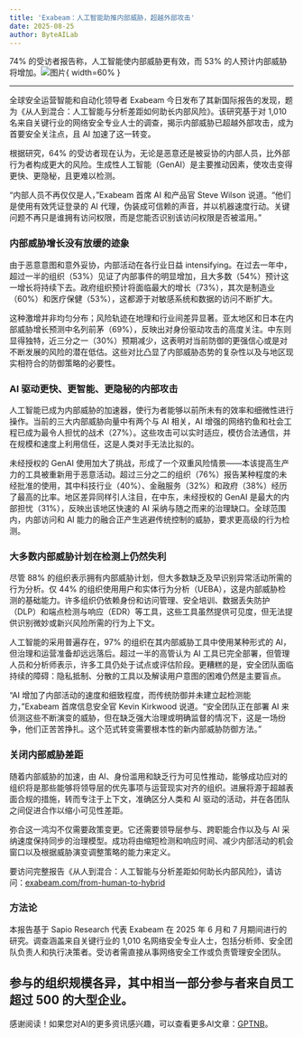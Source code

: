```yaml
---
title: 'Exabeam：人工智能助推内部威胁，超越外部攻击'
date: 2025-08-25
author: ByteAILab
---
```


74% 的受访者报告称，人工智能使内部威胁更有效，而 53% 的人预计内部威胁将增加。![图片](https://ai-techpark.com/wp-content/uploads/Exabeam-1.jpg){ width=60% }

---
全球安全运营智能和自动化领导者 Exabeam 今日发布了其新国际报告的发现，题为《从人到混合：人工智能与分析差距如何助长内部风险》。该研究基于对 1,010 名来自关键行业的网络安全专业人士的调查，揭示内部威胁已超越外部攻击，成为首要安全关注点，且 AI 加速了这一转变。

根据研究，64% 的受访者现在认为，无论是恶意还是被妥协的内部人员，比外部行为者构成更大的风险。生成性人工智能（GenAI）是主要推动因素，使攻击变得更快、更隐秘，且更难以检测。

“内部人员不再仅仅是人，”Exabeam 首席 AI 和产品官 Steve Wilson 说道。“他们是使用有效凭证登录的 AI 代理，伪装成可信赖的声音，并以机器速度行动。关键问题不再只是谁拥有访问权限，而是您能否识别该访问权限是否被滥用。”

### 内部威胁增长没有放缓的迹象

由于恶意意图和意外妥协，内部活动在各行业日益 intensifying。在过去一年中，超过一半的组织（53%）见证了内部事件的明显增加，且大多数（54%）预计这一增长将持续下去。政府组织预计将面临最大的增长（73%），其次是制造业（60%）和医疗保健（53%），这都源于对敏感系统和数据的访问不断扩大。

这种激增并非均匀分布；风险轨迹在地理和行业间差异显著。亚太地区和日本在内部威胁增长预测中名列前茅（69%），反映出对身份驱动攻击的高度关注。中东则显得独特，近三分之一（30%）预期减少，这表明对当前防御的更强信心或是对不断发展的风险的潜在低估。这些对比凸显了内部威胁态势的复杂性以及与地区现实相符合的防御策略的必要性。

### AI 驱动更快、更智能、更隐秘的内部攻击

人工智能已成为内部威胁的加速器，使行为者能够以前所未有的效率和细微性进行操作。当前的三大内部威胁向量中有两个与 AI 相关，AI 增强的网络钓鱼和社会工程已成为最令人担忧的战术（27%）。这些攻击可以实时适应，模仿合法通信，并在规模和速度上利用信任，这是人类对手无法比拟的。

未经授权的 GenAI 使用加大了挑战，形成了一个双重风险情景——本该提高生产力的工具被重新用于恶意活动。超过三分之二的组织（76%）报告某种程度的未经批准的使用，其中科技行业（40%）、金融服务（32%）和政府（38%）经历了最高的比率。地区差异同样引人注目，在中东，未经授权的 GenAI 是最大的内部担忧（31%），反映出该地区快速的 AI 采纳与随之而来的治理缺口。全球范围内，内部访问和 AI 能力的融合正产生逃避传统控制的威胁，要求更高级的行为检测。

### 大多数内部威胁计划在检测上仍然失利

尽管 88% 的组织表示拥有内部威胁计划，但大多数缺乏及早识别异常活动所需的行为分析。仅 44% 的组织使用用户和实体行为分析（UEBA），这是内部威胁检测的基础能力。许多组织仍依赖身份和访问管理、安全培训、数据丢失防护（DLP）和端点检测与响应（EDR）等工具，这些工具虽然提供可见度，但无法提供识别微妙或新兴风险所需的行为上下文。

人工智能的采用普遍存在，97% 的组织在其内部威胁工具中使用某种形式的 AI，但治理和运营准备却远远落后。超过一半的高管认为 AI 工具已完全部署，但管理人员和分析师表示，许多工具仍处于试点或评估阶段。更糟糕的是，安全团队面临持续的障碍：隐私抵制、分散的工具以及解读用户意图的困难仍然是主要盲点。

“AI 增加了内部活动的速度和细致程度，而传统防御并未建立起检测能力，”Exabeam 首席信息安全官 Kevin Kirkwood 说道。“安全团队正在部署 AI 来侦测这些不断演变的威胁，但在缺乏强大治理或明确监督的情况下，这是一场纷争，他们正苦苦挣扎。这个范式转变需要根本性的新内部威胁防御方法。”

### 关闭内部威胁差距

随着内部威胁的加速，由 AI、身份滥用和缺乏行为可见性推动，能够成功应对的组织将是那些能够将领导层的优先事项与运营现实对齐的组织。进展将源于超越表面合规的措施，转而专注于上下文，准确区分人类和 AI 驱动的活动，并在各团队之间促进合作以缩小可见性差距。

弥合这一鸿沟不仅需要政策变更。它还需要领导层参与、跨职能合作以及与 AI 采纳速度保持同步的治理模型。成功将由缩短检测和响应时间、减少内部活动的机会窗口以及根据威胁演变调整策略的能力来定义。

要访问完整报告《从人到混合：人工智能与分析差距如何助长内部风险》，请访问：[exabeam.com/from-human-to-hybrid](https://exabeam.com/from-human-to-hybrid)

### 方法论

本报告基于 Sapio Research 代表 Exabeam 在 2025 年 6 月和 7 月期间进行的研究。调查涵盖来自关键行业的 1,010 名网络安全专业人士，包括分析师、安全团队负责人和执行决策者。受访者需直接从事网络安全工作或负责管理安全团队。

参与的组织规模各异，其中相当一部分参与者来自员工超过 500 的大型企业。
---
感谢阅读！如果您对AI的更多资讯感兴趣，可以查看更多AI文章：[GPTNB](https://gptnb.com)。